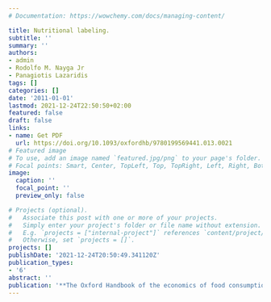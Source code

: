 ```yaml
---
# Documentation: https://wowchemy.com/docs/managing-content/

title: Nutritional labeling.
subtitle: ''
summary: ''
authors:
- admin
- Rodolfo M. Nayga Jr
- Panagiotis Lazaridis
tags: []
categories: []
date: '2011-01-01'
lastmod: 2021-12-24T22:50:50+02:00
featured: false
draft: false
links: 
- name: Get PDF
  url: https://doi.org/10.1093/oxfordhb/9780199569441.013.0021
# Featured image
# To use, add an image named `featured.jpg/png` to your page's folder.
# Focal points: Smart, Center, TopLeft, Top, TopRight, Left, Right, BottomLeft, Bottom, BottomRight.
image:
  caption: ''
  focal_point: ''
  preview_only: false

# Projects (optional).
#   Associate this post with one or more of your projects.
#   Simply enter your project's folder or file name without extension.
#   E.g. `projects = ["internal-project"]` references `content/project/deep-learning/index.md`.
#   Otherwise, set `projects = []`.
projects: []
publishDate: '2021-12-24T20:50:49.341120Z'
publication_types: 
- '6'
abstract: ''
publication: '**The Oxford Handbook of the economics of food consumption and policy**'
---
```

